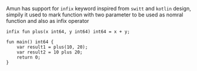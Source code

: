 Amun has support for `infix` keyword inspired from `switt` and `kotlin` design, simpily it used to mark
function with two parameter to be used as nomral function and also as infix operator

```
infix fun plus(x int64, y int64) int64 = x + y;

fun main() int64 {
    var result1 = plus(10, 20);
    var result2 = 10 plus 20;
    return 0;
}
```